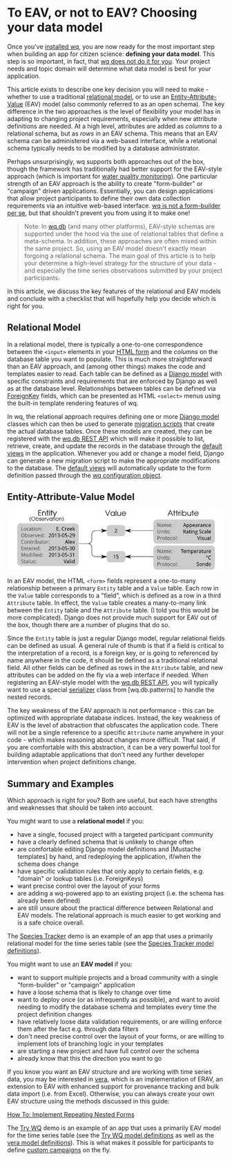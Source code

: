 To EAV, or not to EAV? Choosing your data model
===============================================

Once you've [installed wq], you are now ready for the most important step when building an app for citizen science: **defining your data model**.  This step is so important, in fact, that [wq does not do it for you][data model].  Your project needs and topic domain will determine what data model is best for your application.

This article exists to describe one key decision you will need to make - whether to use a traditional [relational model], or to use an [Entity-Attribute-Value] (EAV) model (also commonly referred to as an open schema).  The key difference in the two approaches is the level of flexibility your model has in adapting to changing project requirements, especially when new attribute definitions are needed.  At a high level, attributes are added as *columns* to a relational schema, but as *rows* in an EAV schema.  This means that an EAV schema can be administered via a web-based interface, while a relational schema typically needs to be modified by a database administrator.

Perhaps unsurprisingly, wq supports both approaches out of the box, though the framework has traditionally had better support for the EAV-style approach (which is important for [water quality monitoring]).  One particular strength of an EAV approach is the ability to create "form-builder" or "campaign" driven applications.  Essentially, you can design applications that allow project participants to define their own data collection requirements via an intuitive web-based interface.  [wq is not a form-builder per se][about], but that shouldn't prevent you from using it to make one!

> Note: In [wq.db] (and many other platforms), EAV-style schemas are supported under the hood via the use of relational tables that define a meta-schema.  In addition, these approaches are often mixed within the same project.  So, using an EAV model doesn't exactly mean forgoing a relational schema.  The main goal of this article is to help your determine a high-level strategy for the structure of your data - and especially the time series observations submitted by your project participants.

In this article, we discuss the key features of the relational and EAV models and conclude with a checklist that will hopefully help you decide which is right for you.

## Relational Model
In a relational model, there is typically a one-to-one correspondence between the `<input>` elements in your [HTML form] and the *columns* on the database table you want to populate.  This is much more straightforward than an EAV approach, and (among other things) makes the code and templates easier to read.  Each table can be defined as a [Django model] with specific constraints and requirements that are enforced by Django as well as at the database level.  Relationships between tables can be defined via [ForeignKey] fields, which can be presented as HTML `<select>` menus using the built-in template rendering features of wq.

In wq, the relational approach requires defining one or more [Django model] classes which can then be used to generate [migration scripts] that create the actual database tables.  Once these models are created, they can be registered with the [wq.db REST API] which will make it possible to list, retrieve, create, and update the records in the database through the [default views][views] in the application.  Whenever you add or change a model field, Django can generate a new migration script to make the appropriate modifications to the database.  The [default views][views] will automatically update to the form definition passed through the [wq configuration object][config].

## Entity-Attribute-Value Model

![EAV][eav-image]

In an EAV model, the HTML `<form>` fields represent a one-to-many relationship between a primary `Entity` table and a `Value` table.  Each row in the `Value` table corresponds to a "field", which is defined as a row in a third `Attribute` table.  In effect, the `Value` table creates a many-to-many link between the `Entity` table and the `Attribute` table.  (I told you this would be more complicated).  Django does not provide much support for EAV out of the box, though there are a number of plugins that do so.  

Since the `Entity` table is just a regular Django model, regular relational fields can be defined as usual.  A general rule of thumb is that if a field is critical to the interpretation of a record, is a foreign key, or is going to referenced by name anywhere in the code, it should be defined as a traditional relational field.  All other fields can be defined as rows in the `Attribute` table, and new attributes can be added on the fly via a web interface if needed.  When registering an EAV-style model with the [wq.db REST API], you will typically want to use a special [serializer] class from [wq.db.patterns] to handle the nested records.

The key weakness of the EAV approach is not performance - this can be optimized with appropriate database indices.   Instead, the key weakness of EAV is the level of abstraction that obfuscates the application code.  There will not be a single reference to a specific `Attribute` name anywhere in your code - which makes reasoning about changes more difficult.  That said, if you are comfortable with this abstraction, it can be a very powerful tool for building adaptable applications that don't need any further developer intervention when project definitions change.

## Summary and Examples

Which approach is right for you?  Both are useful, but each have strengths and weaknesses that should be taken into account.

You might want to use a **relational model** if you:

 * have a single, focused project with a targeted participant community
 * have a clearly defined schema that is unlikely to change often
 * are comfortable editing Django model definitions and [Mustache templates] by hand, and redeploying the application, if/when the schema does change
 * have specific validation rules that only apply to certain fields, e.g. "domain" or lookup tables (i.e. ForeignKeys)
 * want precise control over the layout of your forms
 * are adding a wq-powered app to an existing project (i.e. the schema has already been defined)
 * are still unsure about the practical difference between Relational and EAV models.  The relational approach is much easier to get working and is a safe choice overall.

The [Species Tracker] demo is an example of an app that uses a primarily relational model for the time series table (see the [Species Tracker model definitions]).

You might want to use an **EAV model** if you:

 * want to support multiple projects and a broad community with a single "form-builder" or "campaign" application
 * have a loose schema that is likely to change over time
 * want to deploy once (or as infrequently as possible), and want to avoid needing to modify the database schema and templates every time the project definition changes
 * have relatively loose data validation requirements, or are willing enforce them after the fact e.g. through data filters
 * don't need precise control over the layout of your forms, or are willing to implement lots of branching logic in your templates
 * are starting a new project and have full control over the schema
 * already know that this the direction you want to go

If you know you want an EAV structure and are working with time series data, you may be interested in [vera], which is an implementation of ERAV, an extension to EAV with enhanced support for provenance tracking and bulk data import (i.e. from Excel).  Otherwise, you can always create your own EAV structure using the methods discussed in this guide:

[How To: Implement Repeating Nested Forms][nested-forms]

The [Try WQ] demo is an example of an app that uses a primarily EAV model for the time series table (see the [Try WQ model definitions] as well as the [vera model definitions]).  This is what makes it possible for participants to define [custom campaigns] on the fly.

[installed wq]: ../overview/setup.md
[data model]: ./describe-your-data-model.md
[about]: ../overview/intro.md
[patterns]: ../wq.db/patterns.md
[relational model]: https://en.wikipedia.org/wiki/Relational_model
[Entity-Attribute-Value]: https://en.wikipedia.org/wiki/Entity-attribute-value_model
[wq.db]: ../wq.db/index.md
[water quality monitoring]: https://andrewsheppard.net/research/provenance-volunteer-monitoring/
[HTML form]: https://developer.mozilla.org/en-US/docs/Web/Guide/HTML/Forms
[Django model]: https://docs.djangoproject.com/en/1.8/topics/db/models/
[ForeignKey]: https://docs.djangoproject.com/en/1.8/ref/models/fields/#django.db.models.ForeignKey
[migration scripts]: https://docs.djangoproject.com/en/1.8/ref/django-admin/#django-admin-migrate
[wq.db REST API]: ../wq.db/rest.md
[views]: ../views/index.md
[config]: ../wq-configuration-object.md
[eav-image]: ./eav-vs-relational/eav.png
[serializer]: ../wq.db/serializers.md
[patterns]: ../wq.db/patterns.md

[Species Tracker]: https://github.com/powered-by-wq/species.wq.io
[Species Tracker model definitions]: https://github.com/powered-by-wq/species.wq.io/blob/master/db/reports/models.py
[vera]: https://github.com/powered-by-wq/vera
[nested-forms]: ./implement-repeating-nested-forms.md
[Try WQ]: https://github.com/powered-by-wq/try.wq.io
[Try WQ model definitions]: https://github.com/powered-by-wq/try.wq.io/blob/master/db/campaigns/models.py
[vera model definitions]: https://github.com/powered-by-wq/vera/blob/master/vera/models.py
[custom campaigns]: https://try.wq.io/campaigns/new
